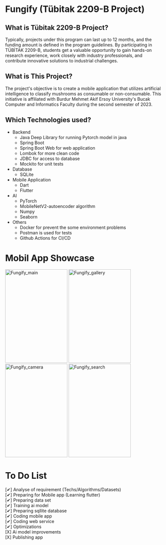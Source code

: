 # Fungify (Tübitak 2209-B Project)

## What is Tübitak 2209-B Project?
Typically, projects under this program can last up to 12 months, and the funding amount is defined in the program guidelines. By participating in TÜBİTAK 2209-B, students get a valuable opportunity to gain hands-on research experience, work closely with industry professionals, and contribute innovative solutions to industrial challenges.
<br>

## What is This Project?
The project's objective is to create a mobile application that utilizes artificial intelligence to classify mushrooms as consumable or non-consumable. This initiative is affiliated with Burdur Mehmet Akif Ersoy University's Bucak Computer and Informatics Faculty during the second semester of 2023.

## Which Technologies used?
+ Backend
  + Java Deep Library for running Pytorch model in java
  + Spring Boot
  + Spring Boot Web for web application
  + Lombok for more clean code
  + JDBC for access to database
  + Mockito for unit tests
+ Database
  + SQLite 
+ Mobile Application
  + Dart
  + Flutter
+ AI
  + PyTorch
  + MobileNetV2-autoencoder algorithm
  + Numpy
  + Seaborn
+ Others
  + Docker for prevent the some environment problems
  + Postman is used for tests
  + Github Actions for CI/CD
 
# Mobil App Showcase

<img src="https://github.com/user-attachments/assets/a9943da6-cf46-4960-a2aa-b689ae990820" alt="Fungify_main" width=200 height=300>
<img src="https://github.com/user-attachments/assets/cd855d5e-61f7-4cfe-9c47-7f0b49991d3f" alt="Fungify_gallery" width=200 height=300>
<img src="https://github.com/user-attachments/assets/20de8f19-9fb8-4579-9578-75d42e2ed05c" alt="Fungify_camera" width=200 height=300>
<img src="https://github.com/user-attachments/assets/00b59651-6323-4daf-8e61-87818790e166" alt="Fungify_search" width=200 height=300>


# To Do List
[✔] Analyse of requirement (Techs/Algorithms/Datasets) <br>
[✔] Preparing for Mobile app (Learning flutter) <br>
[✔] Preparing data set <br>
[✔] Training ai model <br>
[✔] Preparing sqllite database <br>
[✔] Coding mobile app <br>
[✔] Coding web service <br>
[✔] Optimizations  <br>
[X] Ai model improvements <br>
[X] Publishing app <br>
